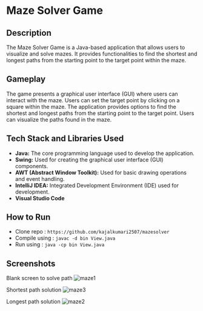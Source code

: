 # Maze Solver Game

## Description

The Maze Solver Game is a Java-based application that allows users to visualize and solve mazes. It provides functionalities to find the shortest and longest paths from the starting point to the target point within the maze.

## Gameplay

The game presents a graphical user interface (GUI) where users can interact with the maze.
Users can set the target point by clicking on a square within the maze.
The application provides options to find the shortest and longest paths from the starting point to the target point.
Users can visualize the paths found in the maze.

## Tech Stack and Libraries Used

- **Java:** The core programming language used to develop the application.
- **Swing:** Used for creating the graphical user interface (GUI) components.
- **AWT (Abstract Window Toolkit):** Used for basic drawing operations and event handling.
- **IntelliJ IDEA:** Integrated Development Environment (IDE) used for development.
- **Visual Studio Code**

## How to Run

- Clone repo : `https://github.com/kajalkumari2507/mazesolver`
- Compile using : `javac -d bin View.java`
- Run using : `java -cp bin View.java`

## Screenshots
Blank screen to solve path
![maze1](https://github.com/kajalkumari2507/mazesolver/assets/114283323/06998504-f5a8-403e-a299-f243d9f80f20)

Shortest path solution
![maze3](https://github.com/kajalkumari2507/mazesolver/assets/114283323/7ba8313b-bdf0-4d8a-aa6e-663f0d6641b2)

Longest path solution
![maze2](https://github.com/kajalkumari2507/mazesolver/assets/114283323/4b2e367b-932d-4ad0-9010-0cf62b34fc08)
